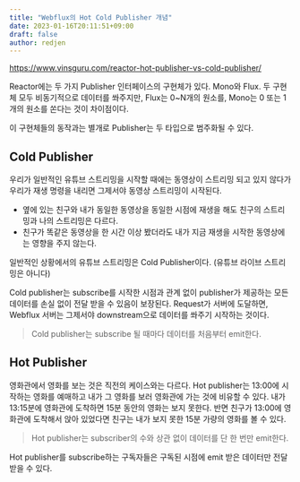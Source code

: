 ```yaml
---
title: "Webflux의 Hot Cold Publisher 개념"
date: 2023-01-16T20:11:51+09:00
draft: false
author: redjen
---
```


https://www.vinsguru.com/reactor-hot-publisher-vs-cold-publisher/

Reactor에는 두 가지 Publisher 인터페이스의 구현체가 있다. Mono와 Flux.
두 구현체 모두 비동기적으로 데이터를 쏴주지만, Flux는 0~N개의 원소를, Mono는 0 또는 1개의 원소를 쏜다는  것이 차이점이다.

이 구현체들의 동작과는 별개로 Publisher는 두 타입으로 범주화될 수 있다.

## Cold Publisher

우리가 일반적인 유튜브 스트리밍을 시작할 때에는 동영상이 스트리밍 되고 있지 않다가 우리가 재생 명령을 내리면 그제서야 동영상 스트리밍이 시작된다.
- 옆에 있는 친구와 내가 동일한 동영상을 동일한 시점에 재생을 해도 친구의 스트리밍과 나의 스트리밍은 다르다.
- 친구가 똑같은 동영상을 한 시간 이상 봤더라도 내가 지금 재생을 시작한 동영상에는 영향을 주지 않는다.

일반적인 상황에서의 유튜브 스트리밍은 Cold Publisher이다. (유튜브 라이브 스트리밍은 아니다)

Cold publisher는 subscribe를 시작한 시점과 관계 없이 publisher가 제공하는 모든 데이터를 손실 없이 전달 받을 수 있음이 보장된다. 
Request가 서버에 도달하면, Webflux 서버는 그제서야 downstream으로 데이터를 쏴주기 시작하는 것이다.

> Cold publisher는 subscribe 될 때마다 데이터를 처음부터 emit한다.

## Hot Publisher

영화관에서 영화를 보는 것은 직전의 케이스와는 다르다.
Hot publisher는 13:00에 시작하는 영화를 예매하고 내가 그 영화를 보러 영화관에 가는 것에 비유할 수 있다. 
내가 13:15분에 영화관에 도착하면 15분 동안의 영화는 보지 못한다.
반면 친구가 13:00에 영화관에 도착해서 앉아 있었다면 친구는 내가 보지 못한 15분 가량의 영화를 볼 수 있다.

> Hot publisher는 subscriber의 수와 상관 없이 데이터를 단 한 번만 emit한다.

Hot publisher를 subscribe하는 구독자들은 구독된 시점에 emit 받은 데이터만 전달 받을 수 있다.
